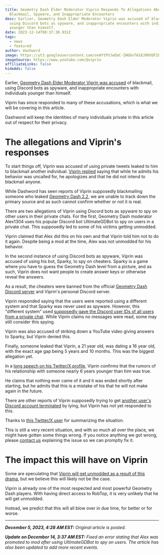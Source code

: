 ```yaml
---
title: Geometry Dash Elder Moderator Viprin Responds To Allegations About
  Blackmail, Spyware, and Inappropriate Encounters
desc: Earlier, Geometry Dash Elder Moderator Viprin was accused of blackmail,
  using Discord bots as spyware, and inappropriate encounters with individuals
  younger than himself.
date: 2023-12-14T08:37:30.931Z
tags:
  - news
  - featured
author: dashword
image: https://yt3.googleusercontent.com/onAYtPVJwEmC-INGOvTA18J09VDF2LZR3CfFEorQYXfpdBTFuoUNECdA5fU4fNURxgdnTGez=w1707
imageSource: https://www.youtube.com/@viprin
affiliateLinks: false
hideAds: false
---
```

Earlier, [Geometry Dash Elder Moderator Viprin was accused](/posts/geometry-dash-elder-moderator-viprin-exposed-for-a-lot-of-things-actually/) of blackmail, using Discord bots as spyware, and inappropriate encounters with individuals younger than himself.

Viprin has since responded to many of these accusations, which is what we will be covering in this article.

Dashword will keep the identities of many individuals private in this article out of respect for their privacy.

# The allegations and Viprin's responses

To start things off, Viprin was accused of using private tweets leaked to him to blackmail another individual. [Viprin replied](https://twitter.com/vipringd/status/1731829260816429104) saying that while he admits his behavior was uncalled for, he apologizes and that he did not intend to blackmail anyone.

While Dashword has seen reports of Viprin supposedly blackmailing someone who leaked [Geometry Dash 2.2](/categories/2.2/), we are unable to track down the primary source and as such cannot confirm whether or not it is real.

There are two allegations of Viprin using Discord bots as spyware to spy on other users in their private chats. For the first, Geometry Dash moderator Alex1304 uses his popular Discord bot UltimateGDBot to spy on users in a private chat. This supposedly led to some of his victims getting unmodded.

Viprin claimed that Alex did this on his own and that Viprin told him not to do it again. Despite being a mod at the time, Alex was not unmodded for his behavior.

In the second instance of using Discord bots as spyware, Viprin was accused of using his bot, Sparky, to spy on cheaters. Sparky is a game where you have to guess the Geometry Dash level from a picture, and as such, Viprin does not want people to create answer keys or otherwise reveal the answers.

As a result, the cheaters were banned from the official [Geometry Dash Discord server](/posts/geometry-dash-discord-server-how-to-join-request-levels/) and Viprin's personal Discord server.

Viprin responded saying that the users were reported using a different system and that Sparky was never used as spyware. However, this "different system" used [supposedly gave the Discord user IDs of all users from a private chat](https://twitter.com/Allodoxaa/status/1731860082986475816). While Viprin claims no messages were read, some may still consider this spying.

Viprin was also accused of striking down a YouTube video giving answers to Sparky, but Viprin denied this.

Finally, someone leaked that Viprin, a 21 year old, was dating a 16 year old, with the exact age gap being 5 years and 10 months. This was the biggest allegation yet.

In a [long speech on his Twitter/X profile](https://twitter.com/vipringd/status/1731925816693428430), Viprin confirms that the rumors of his relationship with someone nearly 6 years younger than him was true.

He claims that nothing ever came of it and it was ended shortly after starting, but he admits that this is a mistake of his that he will not make again in the future.

There are other reports of Viprin supposedly trying to get [another user's Discord account terminated](https://twitter.com/33YYYYYYY/status/1731848528907878802) by lying, but Viprin has not yet responded to this.

Thanks to [this Twitter/X user](https://twitter.com/a1excl/status/1731925835190337702) for summarizing the situation.

This is still a very recent situation, and with so much all over the place, we might have gotten some things wrong. If you notice anything we got wrong, please [contact us](/contact/) explaining the issue so we can promptly fix it.

# The impact this will have on Viprin

Some are speculating that [Viprin will get unmodded as a result of this drama](https://twitter.com/z3phlin/status/1731863514988331488), but we believe this will likely not be the case.

Viprin is already one of the most respected and most powerful Geometry Dash players. With having direct access to RobTop, it is very unlikely that he will get unmodded.

Instead, we predict that this will all blow over in due time, for better or for worse.

---

_**December 5, 2023, 4:28 AM EST:** Original article is posted._

_**Update on December 14, 3:37 AM EST:** Fixed an error stating that Alex was promoted to mod after using UltimateGDBot to spy on users. The article has also been updated to add more recent events._